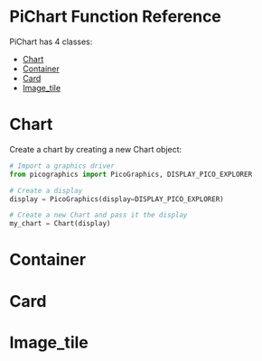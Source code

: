 # PiChart Function Reference

PiChart has 4 classes:

- [Chart](#Chart)
- [Container](#Container)
- [Card](#Card)
- [Image_tile](#Image_tile)

# Chart
Create a chart by creating a new Chart object:
``` python
# Import a graphics driver
from picographics import PicoGraphics, DISPLAY_PICO_EXPLORER

# Create a display
display = PicoGraphics(display=DISPLAY_PICO_EXPLORER)

# Create a new Chart and pass it the display
my_chart = Chart(display)
```

# Container

# Card

# Image_tile